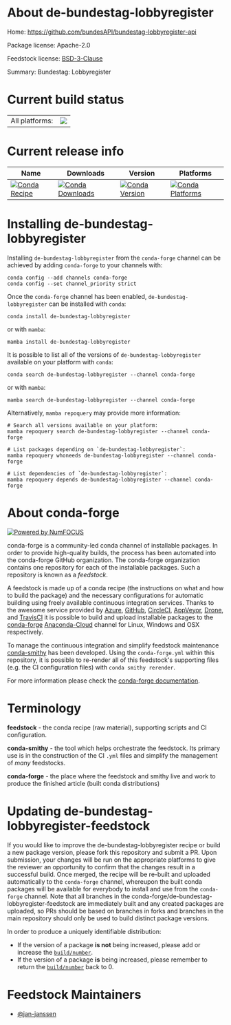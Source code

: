 About de-bundestag-lobbyregister
================================

Home: https://github.com/bundesAPI/bundestag-lobbyregister-api

Package license: Apache-2.0

Feedstock license: [BSD-3-Clause](https://github.com/conda-forge/de-bundestag-lobbyregister-feedstock/blob/main/LICENSE.txt)

Summary: Bundestag: Lobbyregister

Current build status
====================


<table><tr><td>All platforms:</td>
    <td>
      <a href="https://dev.azure.com/conda-forge/feedstock-builds/_build/latest?definitionId=17521&branchName=main">
        <img src="https://dev.azure.com/conda-forge/feedstock-builds/_apis/build/status/de-bundestag-lobbyregister-feedstock?branchName=main">
      </a>
    </td>
  </tr>
</table>

Current release info
====================

| Name | Downloads | Version | Platforms |
| --- | --- | --- | --- |
| [![Conda Recipe](https://img.shields.io/badge/recipe-de--bundestag--lobbyregister-green.svg)](https://anaconda.org/conda-forge/de-bundestag-lobbyregister) | [![Conda Downloads](https://img.shields.io/conda/dn/conda-forge/de-bundestag-lobbyregister.svg)](https://anaconda.org/conda-forge/de-bundestag-lobbyregister) | [![Conda Version](https://img.shields.io/conda/vn/conda-forge/de-bundestag-lobbyregister.svg)](https://anaconda.org/conda-forge/de-bundestag-lobbyregister) | [![Conda Platforms](https://img.shields.io/conda/pn/conda-forge/de-bundestag-lobbyregister.svg)](https://anaconda.org/conda-forge/de-bundestag-lobbyregister) |

Installing de-bundestag-lobbyregister
=====================================

Installing `de-bundestag-lobbyregister` from the `conda-forge` channel can be achieved by adding `conda-forge` to your channels with:

```
conda config --add channels conda-forge
conda config --set channel_priority strict
```

Once the `conda-forge` channel has been enabled, `de-bundestag-lobbyregister` can be installed with `conda`:

```
conda install de-bundestag-lobbyregister
```

or with `mamba`:

```
mamba install de-bundestag-lobbyregister
```

It is possible to list all of the versions of `de-bundestag-lobbyregister` available on your platform with `conda`:

```
conda search de-bundestag-lobbyregister --channel conda-forge
```

or with `mamba`:

```
mamba search de-bundestag-lobbyregister --channel conda-forge
```

Alternatively, `mamba repoquery` may provide more information:

```
# Search all versions available on your platform:
mamba repoquery search de-bundestag-lobbyregister --channel conda-forge

# List packages depending on `de-bundestag-lobbyregister`:
mamba repoquery whoneeds de-bundestag-lobbyregister --channel conda-forge

# List dependencies of `de-bundestag-lobbyregister`:
mamba repoquery depends de-bundestag-lobbyregister --channel conda-forge
```


About conda-forge
=================

[![Powered by
NumFOCUS](https://img.shields.io/badge/powered%20by-NumFOCUS-orange.svg?style=flat&colorA=E1523D&colorB=007D8A)](https://numfocus.org)

conda-forge is a community-led conda channel of installable packages.
In order to provide high-quality builds, the process has been automated into the
conda-forge GitHub organization. The conda-forge organization contains one repository
for each of the installable packages. Such a repository is known as a *feedstock*.

A feedstock is made up of a conda recipe (the instructions on what and how to build
the package) and the necessary configurations for automatic building using freely
available continuous integration services. Thanks to the awesome service provided by
[Azure](https://azure.microsoft.com/en-us/services/devops/), [GitHub](https://github.com/),
[CircleCI](https://circleci.com/), [AppVeyor](https://www.appveyor.com/),
[Drone](https://cloud.drone.io/welcome), and [TravisCI](https://travis-ci.com/)
it is possible to build and upload installable packages to the
[conda-forge](https://anaconda.org/conda-forge) [Anaconda-Cloud](https://anaconda.org/)
channel for Linux, Windows and OSX respectively.

To manage the continuous integration and simplify feedstock maintenance
[conda-smithy](https://github.com/conda-forge/conda-smithy) has been developed.
Using the ``conda-forge.yml`` within this repository, it is possible to re-render all of
this feedstock's supporting files (e.g. the CI configuration files) with ``conda smithy rerender``.

For more information please check the [conda-forge documentation](https://conda-forge.org/docs/).

Terminology
===========

**feedstock** - the conda recipe (raw material), supporting scripts and CI configuration.

**conda-smithy** - the tool which helps orchestrate the feedstock.
                   Its primary use is in the construction of the CI ``.yml`` files
                   and simplify the management of *many* feedstocks.

**conda-forge** - the place where the feedstock and smithy live and work to
                  produce the finished article (built conda distributions)


Updating de-bundestag-lobbyregister-feedstock
=============================================

If you would like to improve the de-bundestag-lobbyregister recipe or build a new
package version, please fork this repository and submit a PR. Upon submission,
your changes will be run on the appropriate platforms to give the reviewer an
opportunity to confirm that the changes result in a successful build. Once
merged, the recipe will be re-built and uploaded automatically to the
`conda-forge` channel, whereupon the built conda packages will be available for
everybody to install and use from the `conda-forge` channel.
Note that all branches in the conda-forge/de-bundestag-lobbyregister-feedstock are
immediately built and any created packages are uploaded, so PRs should be based
on branches in forks and branches in the main repository should only be used to
build distinct package versions.

In order to produce a uniquely identifiable distribution:
 * If the version of a package **is not** being increased, please add or increase
   the [``build/number``](https://docs.conda.io/projects/conda-build/en/latest/resources/define-metadata.html#build-number-and-string).
 * If the version of a package **is** being increased, please remember to return
   the [``build/number``](https://docs.conda.io/projects/conda-build/en/latest/resources/define-metadata.html#build-number-and-string)
   back to 0.

Feedstock Maintainers
=====================

* [@jan-janssen](https://github.com/jan-janssen/)


